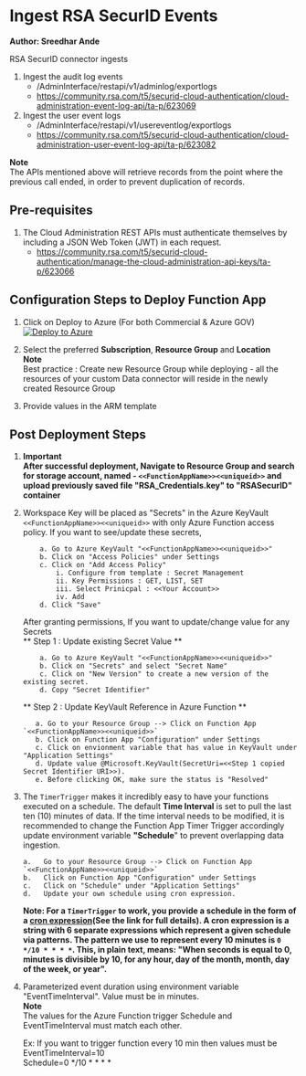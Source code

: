 # Ingest RSA SecurID Events
**Author: Sreedhar Ande**

RSA SecurID connector ingests   
1. Ingest the audit log events  
	- /AdminInterface/restapi/v1/adminlog/exportlogs  
	- https://community.rsa.com/t5/securid-cloud-authentication/cloud-administration-event-log-api/ta-p/623069  
2. Ingest the user event logs  
   - /AdminInterface/restapi/v1/usereventlog/exportlogs  
   - https://community.rsa.com/t5/securid-cloud-authentication/cloud-administration-user-event-log-api/ta-p/623082  

**Note**  
The APIs mentioned above will retrieve records from the point where the previous call ended, in order to prevent duplication of records.

## **Pre-requisites**
1. The Cloud Administration REST APIs must authenticate themselves by including a JSON Web Token (JWT) in each request.   
   - https://community.rsa.com/t5/securid-cloud-authentication/manage-the-cloud-administration-api-keys/ta-p/623066  


## Configuration Steps to Deploy Function App  
1. Click on Deploy to Azure (For both Commercial & Azure GOV)  
[![Deploy to Azure](https://aka.ms/deploytoazurebutton)](https://portal.azure.com/#create/Microsoft.Template/uri/https%3A%2F%2Fraw.githubusercontent.com%2Fsreedharande%2FAzure-Sentinel%2FRSA-Connector%2FDataConnectors%2FRSA%2520SecurID%2Fazuredeploy_RSA.json)  
  

2. Select the preferred **Subscription**, **Resource Group** and **Location**  
   **Note**  
   Best practice : Create new Resource Group while deploying - all the resources of your custom Data connector will reside in the newly created Resource 
   Group
   
3. Provide values in the ARM template  
	
	
## Post Deployment Steps  
1. **Important**  
   **After successful deployment, Navigate to Resource Group and search for storage account, named - `<<FunctionAppName>><<uniqueid>>` and upload previously saved file **"RSA_Credentials.key"** to "RSASecurID" container**  

2. Workspace Key will be placed as "Secrets" in the Azure KeyVault `<<FunctionAppName>><<uniqueid>>` with only Azure Function access policy. If you want to see/update these secrets,  

	```
		a. Go to Azure KeyVault "<<FunctionAppName>><<uniqueid>>"  
		b. Click on "Access Policies" under Settings  
		c. Click on "Add Access Policy"  
			i. Configure from template : Secret Management  
			ii. Key Permissions : GET, LIST, SET  
			iii. Select Prinicpal : <<Your Account>>  
			iv. Add  
		d. Click "Save"  

	```
	After granting permissions, If you want to update/change value for any Secrets  
	** Step 1 : Update existing Secret Value **  
	```
		a. Go to Azure KeyVault "<<FunctionAppName>><<uniqueid>>"  
		b. Click on "Secrets" and select "Secret Name"  
		c. Click on "New Version" to create a new version of the existing secret.  
		d. Copy "Secret Identifier"  
	```
	
	** Step 2 : Update KeyVault Reference in Azure Function **  
	```
	   a. Go to your Resource Group --> Click on Function App `<<FunctionAppName>><<uniqueid>>`  
	   b. Click on Function App "Configuration" under Settings  
	   c. Click on envionment variable that has value in KeyVault under "Application Settings"  
	   d. Update value @Microsoft.KeyVault(SecretUri=<<Step 1 copied Secret Identifier URI>>).  
	   e. Before clicking OK, make sure the status is "Resolved"  
    ```

3. The `TimerTrigger` makes it incredibly easy to have your functions executed on a schedule. The default **Time Interval** is set to pull the last ten (10) minutes of data. If the time interval needs to be modified, it is recommended to change the Function App Timer Trigger accordingly update environment variable **"Schedule**" to prevent overlapping data ingestion.
   ```
   a.	Go to your Resource Group --> Click on Function App `<<FunctionAppName>><<uniqueid>>`
   b.	Click on Function App "Configuration" under Settings 
   c.	Click on "Schedule" under "Application Settings"
   d.	Update your own schedule using cron expression.
   ```
   **Note: For a `TimerTrigger` to work, you provide a schedule in the form of a [cron expression](https://en.wikipedia.org/wiki/Cron#CRON_expression)(See the link for full details). A cron expression is a string with 6 separate expressions which represent a given schedule via patterns. The pattern we use to represent every 10 minutes is `0 */10 * * * *`. This, in plain text, means: "When seconds is equal to 0, minutes is divisible by 10, for any hour, day of the month, month, day of the week, or year".**

4. Parameterized event duration using environment variable "EventTimeInterval". Value must be in minutes.  
   **Note**  
   The values for the Azure Function trigger Schedule and EventTimeInterval must match each other.  
   
   Ex: If you want to trigger function every 10 min then values must be  
   EventTimeInterval=10  
   Schedule=0 */10 * * * *  
